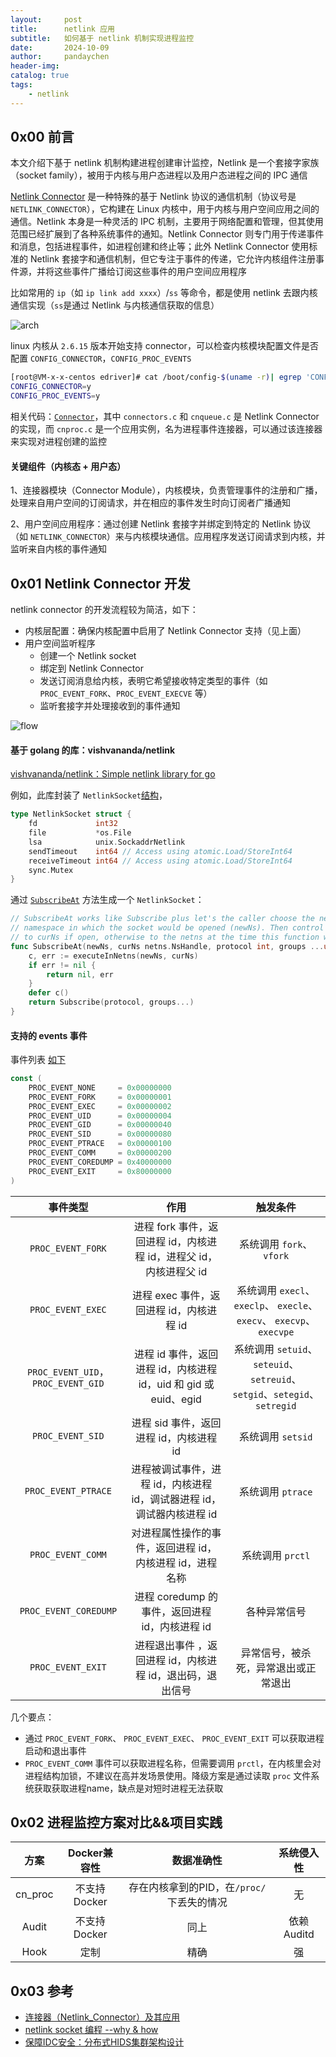 ```yaml
---
layout:     post
title:      netlink 应用
subtitle:   如何基于 netlink 机制实现进程监控
date:       2024-10-09
author:     pandaychen
header-img:
catalog: true
tags:
    - netlink
---
```


##  0x00    前言
本文介绍下基于 netlink 机制构建进程创建审计监控，Netlink 是一个套接字家族（socket family），被用于内核与用户态进程以及用户态进程之间的 IPC 通信

[Netlink Connector](https://github.com/torvalds/linux/tree/master/drivers/connector) 是一种特殊的基于 Netlink 协议的通信机制（协议号是 `NETLINK_CONNECTOR`），它构建在 Linux 内核中，用于内核与用户空间应用之间的通信。Netlink 本身是一种灵活的 IPC 机制，主要用于网络配置和管理，但其使用范围已经扩展到了各种系统事件的通知。Netlink Connector 则专门用于传递事件和消息，包括进程事件，如进程创建和终止等；此外 Netlink Connector 使用标准的 Netlink 套接字和通信机制，但它专注于事件的传递，它允许内核组件注册事件源，并将这些事件广播给订阅这些事件的用户空间应用程序

比如常用的 `ip`（如 `ip link add xxxx`）/`ss` 等命令，都是使用 netlink 去跟内核通信实现（`ss`是通过 Netlink 与内核通信获取的信息）

![arch](https://github.com/pandaychen/pandaychen.github.io/blob/master/blog_img/netlink/netlink-process.jpg?raw=true)

linux 内核从 `2.6.15` 版本开始支持 connector，可以检查内核模块配置文件是否配置 `CONFIG_CONNECTOR`，`CONFIG_PROC_EVENTS`

```BASH
[root@VM-x-x-centos edriver]# cat /boot/config-$(uname -r)| egrep 'CONFIG_CONNECTOR|CONFIG_PROC_EVENTS'
CONFIG_CONNECTOR=y
CONFIG_PROC_EVENTS=y
```

相关代码：[`Connector`](https://github.com/torvalds/linux/tree/master/drivers/connector)，其中 `connectors.c` 和 `cnqueue.c` 是 Netlink Connector 的实现，而 `cnproc.c` 是一个应用实例，名为进程事件连接器，可以通过该连接器来实现对进程创建的监控

####    关键组件（内核态 + 用户态）

1、连接器模块（Connector Module），内核模块，负责管理事件的注册和广播，处理来自用户空间的订阅请求，并在相应的事件发生时向订阅者广播通知

2、用户空间应用程序：通过创建 Netlink 套接字并绑定到特定的 Netlink 协议（如 `NETLINK_CONNECTOR`）来与内核模块通信。应用程序发送订阅请求到内核，并监听来自内核的事件通知

##  0x01    Netlink Connector 开发
netlink connector 的开发流程较为简洁，如下：

-   内核层配置：确保内核配置中启用了 Netlink Connector 支持（见上面）
-   用户空间监听程序
    -   创建一个 Netlink socket
    -   绑定到 Netlink Connector
    -   发送订阅消息给内核，表明它希望接收特定类型的事件（如 `PROC_EVENT_FORK`、`PROC_EVENT_EXECVE` 等）
    -   监听套接字并处理接收到的事件通知

![flow](https://github.com/pandaychen/pandaychen.github.io/blob/master/blog_img/netlink/process-event-flow.png?raw=true)

####    基于 golang 的库：vishvananda/netlink
[vishvananda/netlink：Simple netlink library for go](https://github.com/vishvananda/netlink)

例如，此库封装了 `NetlinkSocket`[结构](https://github.com/vishvananda/netlink/blob/main/nl/nl_linux.go#L689)，

```GO
type NetlinkSocket struct {
	fd             int32
	file           *os.File
	lsa            unix.SockaddrNetlink
	sendTimeout    int64 // Access using atomic.Load/StoreInt64
	receiveTimeout int64 // Access using atomic.Load/StoreInt64
	sync.Mutex
}
```

通过 [`SubscribeAt`](https://github.com/vishvananda/netlink/blob/main/nl/nl_linux.go#L821) 方法生成一个 `NetlinkSocket`：

```GO
// SubscribeAt works like Subscribe plus let's the caller choose the network
// namespace in which the socket would be opened (newNs). Then control goes back
// to curNs if open, otherwise to the netns at the time this function was called.
func SubscribeAt(newNs, curNs netns.NsHandle, protocol int, groups ...uint) (*NetlinkSocket, error) {
	c, err := executeInNetns(newNs, curNs)
	if err != nil {
		return nil, err
	}
	defer c()
	return Subscribe(protocol, groups...)
}
```

####    支持的 events 事件
事件列表 [如下](https://github.com/vishvananda/netlink/blob/main/proc_event_linux.go#L17)

```GO
const (
	PROC_EVENT_NONE     = 0x00000000
	PROC_EVENT_FORK     = 0x00000001
	PROC_EVENT_EXEC     = 0x00000002
	PROC_EVENT_UID      = 0x00000004
	PROC_EVENT_GID      = 0x00000040
	PROC_EVENT_SID      = 0x00000080
	PROC_EVENT_PTRACE   = 0x00000100
	PROC_EVENT_COMM     = 0x00000200
	PROC_EVENT_COREDUMP = 0x40000000
	PROC_EVENT_EXIT     = 0x80000000
)
```

| 事件类型 | 作用	 | 触发条件 |
| :-----:| :----: | :----: |
| `PROC_EVENT_FORK` | 进程 fork 事件，返回进程 id，内核进程 id，进程父 id，内核进程父 id | 系统调用 `fork`、`vfork` |
| `PROC_EVENT_EXEC` | 进程 exec 事件，返回进程 id，内核进程 id | 系统调用 `execl`、 `execlp`、 `execle`、 `execv`、 `execvp`、 `execvpe` |
| `PROC_EVENT_UID`，`PROC_EVENT_GID` | 进程 id 事件，返回进程 id，内核进程 id，uid 和 gid 或 euid、egid | 系统调用 `setuid`、`seteuid`、`setreuid`、`setgid`、`setegid`、`setregid` |
| `PROC_EVENT_SID` | 进程 sid 事件，返回进程 id，内核进程 id | 系统调用 `setsid` |
| `PROC_EVENT_PTRACE` | 进程被调试事件，进程 id，内核进程 id，调试器进程 id，调试器内核进程 id | 系统调用 `ptrace` |
| `PROC_EVENT_COMM` | 对进程属性操作的事件，返回进程 id，内核进程 id，进程名称 | 系统调用 `prctl` |
| `PROC_EVENT_COREDUMP` | 进程 coredump 的事件，返回进程 id，内核进程 id | 各种异常信号 |
| `PROC_EVENT_EXIT` | 进程退出事件 ，返回进程 id，内核进程 id，退出码，退出信号 | 异常信号，被杀死，异常退出或正常退出 |

几个要点：
-	通过 `PROC_EVENT_FORK`、 `PROC_EVENT_EXEC`、 `PROC_EVENT_EXIT` 可以获取进程启动和退出事件
-	`PROC_EVENT_COMM` 事件可以获取进程名称，但需要调用 `prctl`，在内核里会对进程结构加锁，不建议在高并发场景使用。降级方案是通过读取 `proc` 文件系统获取获取进程name，缺点是对短时进程无法获取


##	0x02	进程监控方案对比&&项目实践

| 方案 | Docker兼容性	 | 数据准确性 | 系统侵入性|
| :-----:| :----: | :----: | :----: | 
| cn_proc | 不支持Docker | 存在内核拿到的PID，在`/proc/`下丢失的情况 |  无 |
| Audit | 不支持Docker | 同上 |  依赖Auditd |
| Hook | 定制 | 精确 |  强 |


##  0x03 参考
-   [连接器（Netlink_Connector）及其应用](https://imagine4077.github.io/Hogwarts/c/2016/05/02/%E8%BF%9E%E6%8E%A5%E5%99%A8-Netlink_Connector-%E5%8F%8A%E5%85%B6%E5%BA%94%E7%94%A8.html)
-   [netlink socket 编程 --why & how](https://e-mailky.github.io/2017-02-14-netlink)
-	[保障IDC安全：分布式HIDS集群架构设计](https://tech.meituan.com/2019/01/17/distributed-hids-cluster-architecture-design.html)